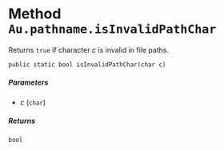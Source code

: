 # Method `Au.pathname.isInvalidPathChar`

Returns `true` if character *c* is invalid in file paths.

```
public static bool isInvalidPathChar(char c)
```

##### Parameters

- *c*  (`char`)

##### Returns

`bool`